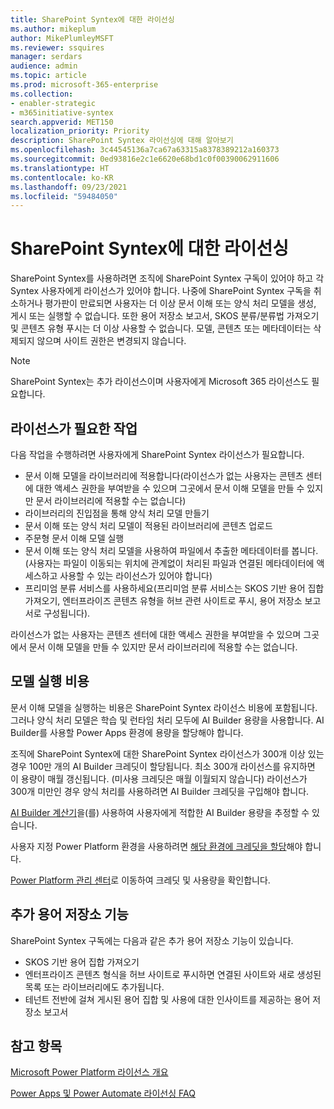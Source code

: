 ```yaml
---
title: SharePoint Syntex에 대한 라이선싱
ms.author: mikeplum
author: MikePlumleyMSFT
ms.reviewer: ssquires
manager: serdars
audience: admin
ms.topic: article
ms.prod: microsoft-365-enterprise
ms.collection:
- enabler-strategic
- m365initiative-syntex
search.appverid: MET150
localization_priority: Priority
description: SharePoint Syntex 라이선싱에 대해 알아보기
ms.openlocfilehash: 3c44545136a7ca67a63315a8378389212a160373
ms.sourcegitcommit: 0ed93816e2c1e6620e68bd1c0f00390062911606
ms.translationtype: HT
ms.contentlocale: ko-KR
ms.lasthandoff: 09/23/2021
ms.locfileid: "59484050"
---
```

# <a name="licensing-for-sharepoint-syntex"></a>SharePoint Syntex에 대한 라이선싱

SharePoint Syntex를 사용하려면 조직에 SharePoint Syntex 구독이 있어야 하고 각 Syntex 사용자에게 라이선스가 있어야 합니다. 나중에 SharePoint Syntex 구독을 취소하거나 평가판이 만료되면 사용자는 더 이상 문서 이해 또는 양식 처리 모델을 생성, 게시 또는 실행할 수 없습니다. 또한 용어 저장소 보고서, SKOS 분류/분류법 가져오기 및 콘텐츠 유형 푸시는 더 이상 사용할 수 없습니다. 모델, 콘텐츠 또는 메타데이터는 삭제되지 않으며 사이트 권한은 변경되지 않습니다.
 
> [!NOTE] 
> SharePoint Syntex는 추가 라이선스이며 사용자에게 Microsoft 365 라이선스도 필요합니다.
 
## <a name="tasks-requiring-a-license"></a>라이선스가 필요한 작업
 
다음 작업을 수행하려면 사용자에게 SharePoint Syntex 라이선스가 필요합니다.
 
- 문서 이해 모델을 라이브러리에 적용합니다(라이선스가 없는 사용자는 콘텐츠 센터에 대한 액세스 권한을 부여받을 수 있으며 그곳에서 문서 이해 모델을 만들 수 있지만 문서 라이브러리에 적용할 수는 없습니다)
- 라이브러리의 진입점을 통해 양식 처리 모델 만들기
- 문서 이해 또는 양식 처리 모델이 적용된 라이브러리에 콘텐츠 업로드
- 주문형 문서 이해 모델 실행
- 문서 이해 또는 양식 처리 모델을 사용하여 파일에서 추출한 메타데이터를 봅니다. (사용자는 파일이 이동되는 위치에 관계없이 처리된 파일과 연결된 메타데이터에 액세스하고 사용할 수 있는 라이선스가 있어야 합니다)
- 프리미엄 분류 서비스를 사용하세요(프리미엄 분류 서비스는 SKOS 기반 용어 집합 가져오기, 엔터프라이즈 콘텐츠 유형을 허브 관련 사이트로 푸시, 용어 저장소 보고서로 구성됩니다).

라이선스가 없는 사용자는 콘텐츠 센터에 대한 액세스 권한을 부여받을 수 있으며 그곳에서 문서 이해 모델을 만들 수 있지만 문서 라이브러리에 적용할 수는 없습니다.
 
## <a name="cost-of-running-models"></a>모델 실행 비용
 
문서 이해 모델을 실행하는 비용은 SharePoint Syntex 라이선스 비용에 포함됩니다. 그러나 양식 처리 모델은 학습 및 런타임 처리 모두에 AI Builder 용량을 사용합니다. AI Builder를 사용할 Power Apps 환경에 용량을 할당해야 합니다.
 
조직에 SharePoint Syntex에 대한 SharePoint Syntex 라이선스가 300개 이상 있는 경우 100만 개의 AI Builder 크레딧이 할당됩니다. 최소 300개 라이선스를 유지하면 이 용량이 매월 갱신됩니다. (미사용 크레딧은 매월 이월되지 않습니다) 라이선스가 300개 미만인 경우 양식 처리를 사용하려면 AI Builder 크레딧을 구입해야 합니다.
 
[AI Builder 계산기](https://powerapps.microsoft.com/ai-builder-calculator)을(를) 사용하여 사용자에게 적합한 AI Builder 용량을 추정할 수 있습니다.

사용자 지정 Power Platform 환경을 사용하려면 [해당 환경에 크레딧을 할당](/power-platform/admin/capacity-add-on)해야 합니다.

[Power Platform 관리 센터](https://admin.powerplatform.microsoft.com/resources/capacity)로 이동하여 크레딧 및 사용량을 확인합니다.
  
## <a name="additional-term-store-features"></a>추가 용어 저장소 기능
 
SharePoint Syntex 구독에는 다음과 같은 추가 용어 저장소 기능이 있습니다.
 
- SKOS 기반 용어 집합 가져오기
- 엔터프라이즈 콘텐츠 형식을 허브 사이트로 푸시하면 연결된 사이트와 새로 생성된 목록 또는 라이브러리에도 추가됩니다.
- 테넌트 전반에 걸쳐 게시된 용어 집합 및 사용에 대한 인사이트를 제공하는 용어 저장소 보고서


## <a name="see-also"></a>참고 항목

[Microsoft Power Platform 라이선스 개요](/power-platform/admin/pricing-billing-skus)

[Power Apps 및 Power Automate 라이선싱 FAQ](/power-platform/admin/powerapps-flow-licensing-faq)
